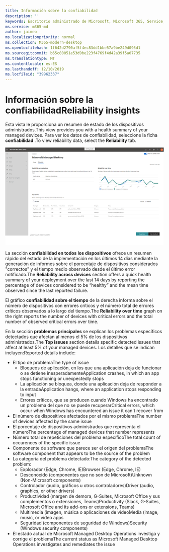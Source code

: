 ```yaml
---
title: Información sobre la confiabilidad
description: ''
keywords: Escritorio administrado de Microsoft, Microsoft 365, Service, Documentation
ms.service: m365-md
author: jaimeo
ms.localizationpriority: normal
ms.collection: M365-modern-desktop
ms.openlocfilehash: 1f642d2790af5f4ec83dd1bbe57a9be249d095d1
ms.sourcegitcommit: b65c80051e53d9be223f4769f4d42a39f5a07735
ms.translationtype: MT
ms.contentlocale: es-ES
ms.lasthandoff: 12/10/2019
ms.locfileid: "39962337"
---
```

# <a name="reliability-insights"></a><span data-ttu-id="5d1ec-103">Información sobre la confiabilidad</span><span class="sxs-lookup"><span data-stu-id="5d1ec-103">Reliability insights</span></span>

<span data-ttu-id="5d1ec-104">Esta vista le proporciona un resumen de estado de los dispositivos administrados.</span><span class="sxs-lookup"><span data-stu-id="5d1ec-104">This view provides you with a health summary of your managed devices.</span></span> <span data-ttu-id="5d1ec-105">Para ver los datos de confiabilidad, seleccione la ficha **confiabilidad** .</span><span class="sxs-lookup"><span data-stu-id="5d1ec-105">To view reliability data, select the **Reliability** tab.</span></span>


![Panel confiabilidad: confiabilidad en los dispositivos en la parte superior izquierda, la confiabilidad con el gráfico de tiempo en la esquina superior derecha, la tabla de problemas principales en la parte inferior.](images/insights_reliability.png)

<span data-ttu-id="5d1ec-108">La sección **confiabilidad en todos los dispositivos** ofrece un resumen rápido del estado de la implementación en los últimos 14 días mediante la generación de informes sobre el porcentaje de dispositivos considerados "correctos" y el tiempo medio observado desde el último error notificado.</span><span class="sxs-lookup"><span data-stu-id="5d1ec-108">The **Reliability across devices** section offers a quick health summary of your deployment over the last 14 days by reporting the percentage of devices considered to be “healthy” and the mean time observed since the last reported failure.</span></span> 

 
<span data-ttu-id="5d1ec-109">El gráfico **confiabilidad sobre el tiempo** de la derecha informa sobre el número de dispositivos con errores críticos y el número total de errores críticos observados a lo largo del tiempo.</span><span class="sxs-lookup"><span data-stu-id="5d1ec-109">The **Reliability over time** graph on the right reports the number of devices with critical errors and the total number of observed critical errors over time.</span></span>

<span data-ttu-id="5d1ec-110">En la sección **problemas principales** se explican los problemas específicos detectados que afectan al menos el 5% de los dispositivos administrados.</span><span class="sxs-lookup"><span data-stu-id="5d1ec-110">The **Top issues** section details specific detected issues that affect at least 5% of your managed devices.</span></span> <span data-ttu-id="5d1ec-111">Los detalles que se indican incluyen:</span><span class="sxs-lookup"><span data-stu-id="5d1ec-111">Reported details include:</span></span>

- <span data-ttu-id="5d1ec-112">El tipo de problema</span><span class="sxs-lookup"><span data-stu-id="5d1ec-112">The type of issue</span></span>
    - <span data-ttu-id="5d1ec-113">Bloqueos de aplicación, en los que una aplicación deja de funcionar o se detiene inesperadamente</span><span class="sxs-lookup"><span data-stu-id="5d1ec-113">Application crashes, in which an app stops functioning or unexpectedly stops</span></span>
    - <span data-ttu-id="5d1ec-114">La aplicación se bloquea, donde una aplicación deja de responder a la entrada</span><span class="sxs-lookup"><span data-stu-id="5d1ec-114">Application hangs, where an application stops responding to input</span></span>
    - <span data-ttu-id="5d1ec-115">Errores críticos, que se producen cuando Windows ha encontrado un problema del que no se puede recuperar</span><span class="sxs-lookup"><span data-stu-id="5d1ec-115">Critical errors, which occur when Windows has encountered an issue it can't recover from</span></span>
- <span data-ttu-id="5d1ec-116">El número de dispositivos afectados por el mismo problema</span><span class="sxs-lookup"><span data-stu-id="5d1ec-116">The number of devices affected by the same issue</span></span>
- <span data-ttu-id="5d1ec-117">El porcentaje de dispositivos administrados que representa el número</span><span class="sxs-lookup"><span data-stu-id="5d1ec-117">The percentage of managed devices that number represents</span></span>
- <span data-ttu-id="5d1ec-118">Número total de repeticiones del problema específico</span><span class="sxs-lookup"><span data-stu-id="5d1ec-118">The total count of occurences of the specific issue</span></span>
- <span data-ttu-id="5d1ec-119">Componente de software que parece ser el origen del problema</span><span class="sxs-lookup"><span data-stu-id="5d1ec-119">The software component that appears to be the source of the problem</span></span>
- <span data-ttu-id="5d1ec-120">La categoría del problema detectado:</span><span class="sxs-lookup"><span data-stu-id="5d1ec-120">The category of the detected problem:</span></span>
    - <span data-ttu-id="5d1ec-121">Explorador (Edge, Chrome, IE)</span><span class="sxs-lookup"><span data-stu-id="5d1ec-121">Browser (Edge, Chrome, IE)</span></span>
    - <span data-ttu-id="5d1ec-122">Desconocido (componentes que no son de Microsoft)</span><span class="sxs-lookup"><span data-stu-id="5d1ec-122">Unknown (Non-Microsoft components)</span></span>
    - <span data-ttu-id="5d1ec-123">Controlador (audio, gráficos u otros controladores)</span><span class="sxs-lookup"><span data-stu-id="5d1ec-123">Driver (audio, graphics, or other drivers)</span></span>
    - <span data-ttu-id="5d1ec-124">Productividad (margen de demora, G-Suites, Microsoft Office y sus complementos o extensiones, Teams)</span><span class="sxs-lookup"><span data-stu-id="5d1ec-124">Productivity (Slack, G-Suites, Microsoft Office and its add-ons or extensions, Teams)</span></span>
    - <span data-ttu-id="5d1ec-125">Multimedia (imagen, música o aplicaciones de vídeo</span><span class="sxs-lookup"><span data-stu-id="5d1ec-125">Media (image, music, or video apps</span></span>
    - <span data-ttu-id="5d1ec-126">Seguridad (componentes de seguridad de Windows)</span><span class="sxs-lookup"><span data-stu-id="5d1ec-126">Security (Windows security components)</span></span>
- <span data-ttu-id="5d1ec-127">El estado actual de Microsoft Managed Desktop Operations investiga y corrige el problema</span><span class="sxs-lookup"><span data-stu-id="5d1ec-127">The current status as Microsoft Managed Desktop Operations investigates and remediates the issue</span></span>

